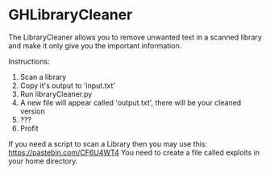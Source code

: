 # GHLibraryCleaner
The LibraryCleaner allows you to remove unwanted text in a scanned library and make it only give you the important information.

Instructions:
1. Scan a library
2. Copy it's output to 'input.txt'
3. Run libraryCleaner.py
4. A new file will appear called 'output.txt', there will be your cleaned version
5. ???
6. Profit

If you need a script to scan a Library then you may use this:
https://pastebin.com/CF6U4WT4
You need to create a file called exploits in your home directory.
